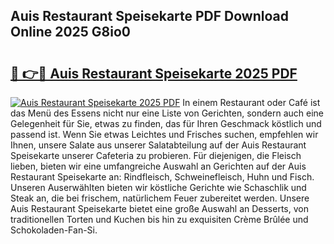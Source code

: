 ## Auis Restaurant Speisekarte PDF Download Online 2025 G8io0

# <h2><a href="http://gc9t1pa.nevu.top/?p=Auis+Restaurant+Speisekarte">🔗 👉🔴 Auis Restaurant Speisekarte 2025 PDF</a></h2>

[![Auis Restaurant Speisekarte 2025 PDF](https://i.imgur.com/dBaPXMq.png)](http://gc9t1pa.nevu.top/?p=Auis+Restaurant+Speisekarte)
In einem Restaurant oder Café ist das Menü des Essens nicht nur eine Liste von Gerichten, sondern auch eine Gelegenheit für Sie, etwas zu finden, das für Ihren Geschmack köstlich und passend ist. Wenn Sie etwas Leichtes und Frisches suchen, empfehlen wir Ihnen, unsere Salate aus unserer Salatabteilung auf der Auis Restaurant Speisekarte unserer Cafeteria zu probieren. Für diejenigen, die Fleisch lieben, bieten wir eine umfangreiche Auswahl an Gerichten auf der Auis Restaurant Speisekarte an: Rindfleisch, Schweinefleisch, Huhn und Fisch. Unseren Auserwählten bieten wir köstliche Gerichte wie Schaschlik und Steak an, die bei frischem, natürlichem Feuer zubereitet werden. Unsere Auis Restaurant Speisekarte bietet eine große Auswahl an Desserts, von traditionellen Torten und Kuchen bis hin zu exquisiten Crème Brûlée und Schokoladen-Fan-Si.
